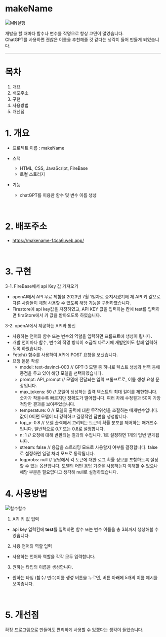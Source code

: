 # makeName
![MN실행](https://github.com/anhyojeong/makeName/assets/87750523/6a08b607-824c-4598-ba5b-45f54e93afd9)

개발을 할 때마다 함수나 변수를 작명으로 항상 고민이 많았습니다. </br>
ChatGPT를 사용하면 괜찮은 이름을 추천해줄 것 같다는 생각이 들어 만들게 되었습니다.</br>


---
# 목차
1. 개요
2. 배포주소
3. 구현
4. 사용방법
5. 개선점


# 1. 개요 
- 프로젝트 이름 : makeName
- 스택
  + HTML, CSS, JavaScript, FireBase
  + 로컬 스토리지

- 기능
  + chatGPT를 이용한 함수 및 변수 이름 생성
    
</br>

# 2. 배포주소
- https://makename-14ca6.web.app/

</br>

# 3. 구현
3-1. FireBase에서 api Key 값 가져오기
- openAI에서 API 무료 체험을 2023년 7월 1일자로 중지시켰기에 제 API 키 값으로 다른 사람들이 체험 사용할 수 있도록 해당 기능을 구현하였습니다.
- Firestore에 api key값을 저장하였고, API KEY 값을 입력하는 칸에 test를 입력하면 firaStore에서 키 값을 받아오도록 하였습니다.

3-2. openAI에서 제공하는 API와 통신
- 사용하는 언어와 함수 또는 변수의 역할을 입력하면 프롬프트에 생성이 됩니다.
- 개발 언어마다 함수, 변수의 작명 방식이 조금씩 다르기에 개발언어도 함께 입력하도록 하였습니다.
- Fetch() 함수를 사용하여 API에 POST 요청을 보냈습니다.
- 요청 본문 작성
    - model: text-davinci-003 // GPT-3 모델 중 하나로 텍스트 생성과 번역 등에 중점을 두고 있어 해당 모델을 선택하였습니다. 
    - prompt: API_prompt // 모델에 전달되는 입력 프롬프트로, 이름 생성 요청 문장입니다. 
    - max_tokens: 50 // 모델이 생성하는 출력 텍스트의 최대 길이를 제한합니다. 숫자가 작을수록 빠르지만 정확도가 떨어집니다. 여러 차례 수정결과 50이 가장 적당한 결과를 보여주었습니다.
    - temperature: 0 // 모델의 출력에 대한 무작위성을 조절하는 매개변수입니다. 값이 0이면 모델이 더 강력하고 결정적인 답변을 생성합니다. 
    - top_p: 0.8 // 모델 출력에서 고려되는 토큰의 확률 분포를 제어하는 매개변수입니다. 일반적으로 0.7 또는 0.8로 설정합니다.
    - n: 1 // 요청에 대해 반환되는 결과의 수입니다. 1로 설정하면 1개의 답변 받게됩니다. 
    - stream: false // 응답을 스트리밍 모드로 사용할지 여부를 결정합니다. false로 설정하면 일괄 처리 모드로 동작됩니다.
    - logprobs: null // 응답에서 각 토큰에 대한 로그 확률 정보를 포함하도록 설정할 수 있는 옵션입니다. 모델의 어떤 응답 기준을 사용하는지 이해할 수 있으나 해당 부분은 필요없다고 생각해 null로 설정하였습니다.

# 4. 사용방법
![함수함수](https://github.com/anhyojeong/makeName/assets/87750523/bf4d03dc-4045-4d26-8358-ddffdadf65ea)
1.  API 키 값 입력
  - api key 입력칸에 <b>test</b>를 입력하면 함수 또는 변수 이름을 총 3회까지 생성해볼 수 있습니다.
2. 사용 언어와 역할 입력
  - 사용하는 언어와 역할을 각각 모두 입력합니다.
3. 원하는 타입의 이름을 생성합니다.
  - 원하는 타입 (함수/ 변수)이름 생성 버튼을 누르면, 버튼 아래에 5개의 이름 예시를 보여줍니다.


   
</br>

# 5. 개선점
확장 프로그램으로 만들어도 편리하게 사용할 수 있겠다는 생각이 들었습니다.
